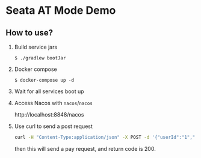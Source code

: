 Seata AT Mode Demo
==================

How to use?
-----------

1. Build service jars

    ```
    $ ./gradlew bootJar
    ```

1. Docker compose

    ```
    $ docker-compose up -d
    ``` 

1. Wait for all services boot up
   
1. Access Nacos with `nacos`/`nacos`

    http://localhost:8848/nacos

1. Use curl to send a post request

    ```bash
    curl -H "Content-Type:application/json" -X POST -d '{"userId":"1","commodityCode":"C201901140001","name":"风扇","count":2,"amount":"100"}' localhost:8084/at/business/buy
    ```
   
   then this will send a pay request, and return code is 200.